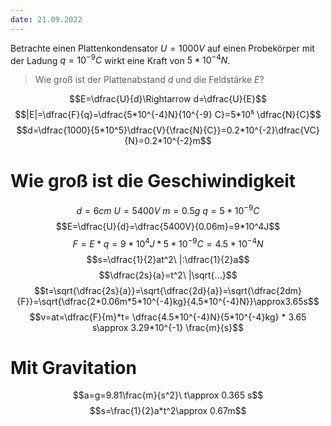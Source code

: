 ```yaml
---
date: 21.09.2022
---
```

Betrachte einen Plattenkondensator $U=1000V$ auf einen Probekörper mit der Ladung $q=10^{-9}C$ wirkt eine Kraft von $5*10^{-4} N$.

> Wie groß ist der Plattenabstand $d$ und die Feldstärke $E$?

$$E=\dfrac{U}{d}\Rightarrow d=\dfrac{U}{E}$$
$$|E|=\dfrac{F}{q}=\dfrac{5*10^{-4}N}{10^{-9} C}=5*10⁵ \dfrac{N}{C}$$
$$d=\dfrac{1000}{5*10^5}\dfrac{V}{\frac{N}{C}}=0.2*10^{-2}\dfrac{VC}{N}=0.2*10^{-2}m$$


# Wie groß ist die Geschiwindigkeit
$$d=6cm\ U=5400V\ m=0.5g\ q=5*10^{-9}C$$
$$E=\dfrac{U}{d}=\dfrac{5400V}{0.06m}=9*10^4J$$
$$F=E*q=9*10^4J*5*10^{-9}C=4.5*10^{-4}N$$
$$s=\dfrac{1}{2}at^2\ |:\dfrac{1}{2}a$$
$$\dfrac{2s}{a}=t^2\ |\sqrt{...}$$	$$t=\sqrt{\dfrac{2s}{a}}=\sqrt{\dfrac{2d}{a}}=\sqrt{\dfrac{2dm}{F}}=\sqrt{\dfrac{2*0.06m*5*10^{-4}kg}{4.5*10^{-4}N}}\approx3.65s$$
$$v=at=\dfrac{F}{m}*t= \dfrac{4.5*10^{-4}N}{5*10^{-4}kg} * 3.65 s\approx 3.29*10^{-1} \frac{m}{s}$$
# Mit Gravitation
$$a=g=9.81\frac{m}{s^2}\ t\approx 0.365 s$$
$$s=\frac{1}{2}a*t^2\approx 0.67m$$